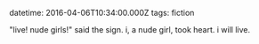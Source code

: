 datetime: 2016-04-06T10:34:00.000Z
tags: fiction

"live! nude girls!" said the sign. i, a nude girl, took heart. i will live.